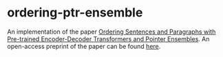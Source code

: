# ordering-ptr-ensemble

An implementation of the paper [Ordering Sentences and Paragraphs with Pre-trained Encoder-Decoder Transformers and Pointer Ensembles](https://dl.acm.org/doi/10.1145/3469096.3469874). An open-access preprint of the paper can be found [here](https://www.ostendorff.org/assets/pdf/calizzano2021.pdf).
